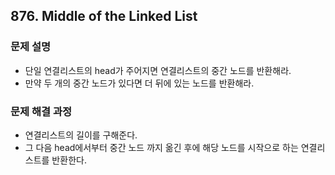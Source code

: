 ## 876. Middle of the Linked List
### 문제 설명
- 단일 연결리스트의 head가 주어지면 연결리스트의 중간 노드를 반환해라.
- 만약 두 개의 중간 노드가 있다면 더 뒤에 있는 노드를 반환해라.
​
### 문제 해결 과정
- 연결리스트의 길이를 구해준다.
- 그 다음 head에서부터 중간 노드 까지 옮긴 후에 해당 노드를 시작으로 하는 연결리스트를 반환한다.